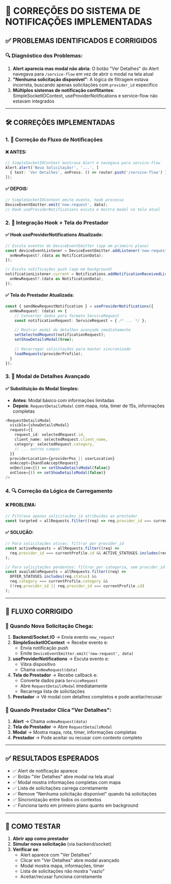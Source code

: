 # 🔧 CORREÇÕES DO SISTEMA DE NOTIFICAÇÕES IMPLEMENTADAS

## ✅ **PROBLEMAS IDENTIFICADOS E CORRIGIDOS**

### **🔍 Diagnóstico dos Problemas:**

1. **Alert aparecia mas modal não abria**: O botão "Ver Detalhes" do Alert navegava para `/service-flow` em vez de abrir o modal na tela atual
2. **"Nenhuma solicitação disponível"**: A lógica de filtragem estava incorreta, buscando apenas solicitações com `provider_id` específico
3. **Múltiplos sistemas de notificação conflitantes**: SimpleSocketIOContext, useProviderNotifications e service-flow não estavam integrados

---

## 🛠️ **CORREÇÕES IMPLEMENTADAS**

### **1. 🎯 Correção do Fluxo de Notificações**

#### **❌ ANTES:**
```typescript
// SimpleSocketIOContext mostrava Alert e navegava para service-flow
Alert.alert('Nova Solicitação!', '...', [
  { text: 'Ver Detalhes', onPress: () => router.push('/service-flow') }
]);
```

#### **✅ DEPOIS:**
```typescript
// SimpleSocketIOContext emite evento, hook processa
DeviceEventEmitter.emit('new-request', data);
// Hook useProviderNotifications escuta e mostra modal na tela atual
```

### **2. 🔄 Integração Hook + Tela do Prestador**

#### **✅ Hook useProviderNotifications Atualizado:**
```typescript
// Escuta eventos do DeviceEventEmitter (app em primeiro plano)
const deviceEventListener = DeviceEventEmitter.addListener('new-request', (data) => {
  onNewRequest?.(data as NotificationData);
});

// Escuta notificações push (app em background)
notificationListener.current = Notifications.addNotificationReceivedListener(notification => {
  onNewRequest?.(data as NotificationData);
});
```

#### **✅ Tela do Prestador Atualizada:**
```typescript
const { sendNewRequestNotification } = useProviderNotifications({
  onNewRequest: (data) => {
    // Converter dados para formato ServiceRequest
    const notificationRequest: ServiceRequest = { /* ... */ };
    
    // Mostrar modal de detalhes avançado imediatamente
    setSelectedRequest(notificationRequest);
    setShowDetailsModal(true);
    
    // Recarregar solicitações para manter sincronizado
    loadRequests(providerProfile);
  }
});
```

### **3. 🎨 Modal de Detalhes Avançado**

#### **✅ Substituição do Modal Simples:**
- **Antes**: Modal básico com informações limitadas
- **Depois**: `RequestDetailsModal` com mapa, rota, timer de 15s, informações completas

```typescript
<RequestDetailsModal
  visible={showDetailsModal}
  request={{
    request_id: selectedRequest.id,
    client_name: selectedRequest.client_name,
    category: selectedRequest.category,
    // ... outros campos
  }}
  providerLocation={providerPos || userLocation}
  onAccept={handleAcceptRequest}
  onDecline={() => setShowDetailsModal(false)}
  onClose={() => setShowDetailsModal(false)}
/>
```

### **4. 🔍 Correção da Lógica de Carregamento**

#### **❌ PROBLEMA:**
```typescript
// Filtrava apenas solicitações já atribuídas ao prestador
const targeted = allRequests.filter((req) => req.provider_id === currentProfile.id);
```

#### **✅ SOLUÇÃO:**
```typescript
// Para solicitações ativas: filtrar por provider_id
const activeRequests = allRequests.filter((req) => 
  req.provider_id === currentProfile.id && ACTIVE_STATUSES.includes(req.status)
);

// Para solicitações pendentes: filtrar por categoria, sem provider_id específico
const availableRequests = allRequests.filter((req) => 
  OFFER_STATUSES.includes(req.status) && 
  req.category === currentProfile.category &&
  (!req.provider_id || req.provider_id === currentProfile.id)
);
```

---

## 📱 **FLUXO CORRIGIDO**

### **🔔 Quando Nova Solicitação Chega:**

1. **Backend/Socket.IO** → Envia evento `new_request`
2. **SimpleSocketIOContext** → Recebe evento e:
   - Envia notificação push
   - Emite `DeviceEventEmitter.emit('new-request', data)`
3. **useProviderNotifications** → Escuta evento e:
   - Vibra dispositivo
   - Chama `onNewRequest(data)`
4. **Tela do Prestador** → Recebe callback e:
   - Converte dados para `ServiceRequest`
   - Abre `RequestDetailsModal` imediatamente
   - Recarrega lista de solicitações
5. **Prestador** → Vê modal com detalhes completos e pode aceitar/recusar

### **🎯 Quando Prestador Clica "Ver Detalhes":**

1. **Alert** → Chama `onNewRequest(data)` 
2. **Tela do Prestador** → Abre `RequestDetailsModal`
3. **Modal** → Mostra mapa, rota, timer, informações completas
4. **Prestador** → Pode aceitar ou recusar com contexto completo

---

## ✅ **RESULTADOS ESPERADOS**

- ✅ Alert de notificação aparece
- ✅ Botão "Ver Detalhes" abre modal na tela atual
- ✅ Modal mostra informações completas com mapa
- ✅ Lista de solicitações carrega corretamente
- ✅ Remove "Nenhuma solicitação disponível" quando há solicitações
- ✅ Sincronização entre todos os contextos
- ✅ Funciona tanto em primeiro plano quanto em background

---

## 🧪 **COMO TESTAR**

1. **Abrir app como prestador**
2. **Simular nova solicitação** (via backend/socket)
3. **Verificar se**:
   - Alert aparece com "Ver Detalhes"
   - Clicar em "Ver Detalhes" abre modal avançado
   - Modal mostra mapa, informações, timer
   - Lista de solicitações não mostra "vazio"
   - Aceitar/recusar funciona corretamente
